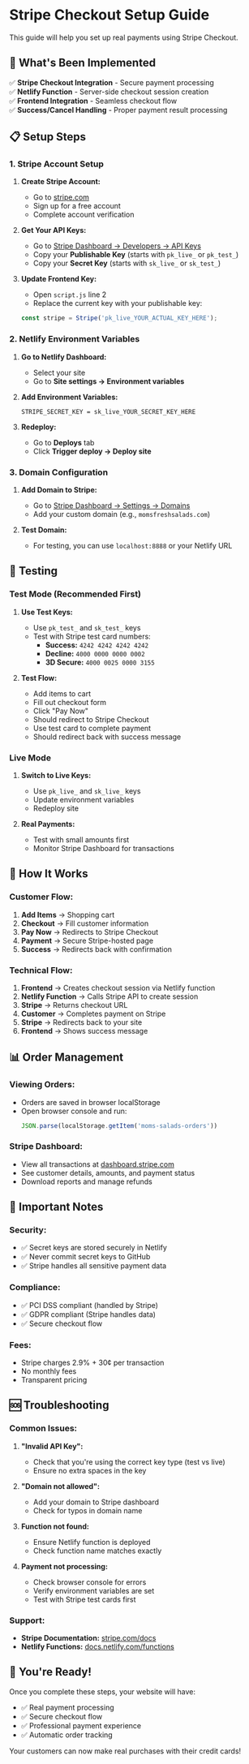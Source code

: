 # Stripe Checkout Setup Guide

This guide will help you set up real payments using Stripe Checkout.

## 🚀 What's Been Implemented

✅ **Stripe Checkout Integration** - Secure payment processing  
✅ **Netlify Function** - Server-side checkout session creation  
✅ **Frontend Integration** - Seamless checkout flow  
✅ **Success/Cancel Handling** - Proper payment result processing  

## 📋 Setup Steps

### 1. Stripe Account Setup

1. **Create Stripe Account:**
   - Go to [stripe.com](https://stripe.com)
   - Sign up for a free account
   - Complete account verification

2. **Get Your API Keys:**
   - Go to [Stripe Dashboard → Developers → API Keys](https://dashboard.stripe.com/apikeys)
   - Copy your **Publishable Key** (starts with `pk_live_` or `pk_test_`)
   - Copy your **Secret Key** (starts with `sk_live_` or `sk_test_`)

3. **Update Frontend Key:**
   - Open `script.js` line 2
   - Replace the current key with your publishable key:
   ```javascript
   const stripe = Stripe('pk_live_YOUR_ACTUAL_KEY_HERE');
   ```

### 2. Netlify Environment Variables

1. **Go to Netlify Dashboard:**
   - Select your site
   - Go to **Site settings → Environment variables**

2. **Add Environment Variables:**
   ```
   STRIPE_SECRET_KEY = sk_live_YOUR_SECRET_KEY_HERE
   ```

3. **Redeploy:**
   - Go to **Deploys** tab
   - Click **Trigger deploy → Deploy site**

### 3. Domain Configuration

1. **Add Domain to Stripe:**
   - Go to [Stripe Dashboard → Settings → Domains](https://dashboard.stripe.com/settings/domains)
   - Add your custom domain (e.g., `momsfreshsalads.com`)

2. **Test Domain:**
   - For testing, you can use `localhost:8888` or your Netlify URL

## 🧪 Testing

### Test Mode (Recommended First)

1. **Use Test Keys:**
   - Use `pk_test_` and `sk_test_` keys
   - Test with Stripe test card numbers:
     - **Success:** `4242 4242 4242 4242`
     - **Decline:** `4000 0000 0000 0002`
     - **3D Secure:** `4000 0025 0000 3155`

2. **Test Flow:**
   - Add items to cart
   - Fill out checkout form
   - Click "Pay Now"
   - Should redirect to Stripe Checkout
   - Use test card to complete payment
   - Should redirect back with success message

### Live Mode

1. **Switch to Live Keys:**
   - Use `pk_live_` and `sk_live_` keys
   - Update environment variables
   - Redeploy site

2. **Real Payments:**
   - Test with small amounts first
   - Monitor Stripe Dashboard for transactions

## 🔧 How It Works

### Customer Flow:
1. **Add Items** → Shopping cart
2. **Checkout** → Fill customer information
3. **Pay Now** → Redirects to Stripe Checkout
4. **Payment** → Secure Stripe-hosted page
5. **Success** → Redirects back with confirmation

### Technical Flow:
1. **Frontend** → Creates checkout session via Netlify function
2. **Netlify Function** → Calls Stripe API to create session
3. **Stripe** → Returns checkout URL
4. **Customer** → Completes payment on Stripe
5. **Stripe** → Redirects back to your site
6. **Frontend** → Shows success message

## 📊 Order Management

### Viewing Orders:
- Orders are saved in browser localStorage
- Open browser console and run:
  ```javascript
  JSON.parse(localStorage.getItem('moms-salads-orders'))
  ```

### Stripe Dashboard:
- View all transactions at [dashboard.stripe.com](https://dashboard.stripe.com)
- See customer details, amounts, and payment status
- Download reports and manage refunds

## 🚨 Important Notes

### Security:
- ✅ Secret keys are stored securely in Netlify
- ✅ Never commit secret keys to GitHub
- ✅ Stripe handles all sensitive payment data

### Compliance:
- ✅ PCI DSS compliant (handled by Stripe)
- ✅ GDPR compliant (Stripe handles data)
- ✅ Secure checkout flow

### Fees:
- Stripe charges 2.9% + 30¢ per transaction
- No monthly fees
- Transparent pricing

## 🆘 Troubleshooting

### Common Issues:

1. **"Invalid API Key":**
   - Check that you're using the correct key type (test vs live)
   - Ensure no extra spaces in the key

2. **"Domain not allowed":**
   - Add your domain to Stripe dashboard
   - Check for typos in domain name

3. **Function not found:**
   - Ensure Netlify function is deployed
   - Check function name matches exactly

4. **Payment not processing:**
   - Check browser console for errors
   - Verify environment variables are set
   - Test with Stripe test cards first

### Support:
- **Stripe Documentation:** [stripe.com/docs](https://stripe.com/docs)
- **Netlify Functions:** [docs.netlify.com/functions](https://docs.netlify.com/functions)

## 🎉 You're Ready!

Once you complete these steps, your website will have:
- ✅ Real payment processing
- ✅ Secure checkout flow
- ✅ Professional payment experience
- ✅ Automatic order tracking

Your customers can now make real purchases with their credit cards!
